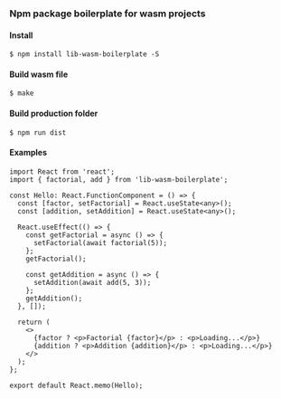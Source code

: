 ### Npm package boilerplate for wasm projects

#### Install
`
$ npm install lib-wasm-boilerplate -S
`

#### Build wasm file

`
$ make
`

#### Build production folder

`
$ npm run dist
`
#### Examples

```
import React from 'react';
import { factorial, add } from 'lib-wasm-boilerplate';

const Hello: React.FunctionComponent = () => {
  const [factor, setFactorial] = React.useState<any>();
  const [addition, setAddition] = React.useState<any>();

  React.useEffect(() => {
    const getFactorial = async () => {
      setFactorial(await factorial(5));
    };
    getFactorial();

    const getAddition = async () => {
      setAddition(await add(5, 3));
    };
    getAddition();
  }, []);

  return (
    <>
      {factor ? <p>Factorial {factor}</p> : <p>Loading...</p>}
      {addition ? <p>Addition {addition}</p> : <p>Loading...</p>}
    </>
  );
};

export default React.memo(Hello);
```
